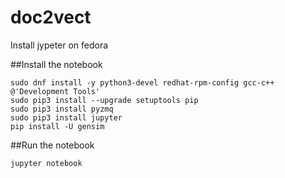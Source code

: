 # doc2vect
Install jypeter on fedora 

##Install the notebook
```
sudo dnf install -y python3-devel redhat-rpm-config gcc-c++ @'Development Tools'
sudo pip3 install --upgrade setuptools pip
sudo pip3 install pyzmq
sudo pip3 install jupyter
pip install -U gensim
```

##Run the notebook

``
jupyter notebook
``
